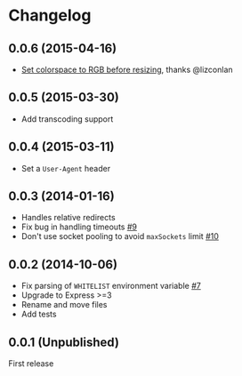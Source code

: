 # Changelog

## 0.0.6 (2015-04-16)

* [Set colorspace to RGB before resizing](http://www.imagemagick.org/Usage/resize/#resize_colorspace), thanks @lizconlan

## 0.0.5 (2015-03-30)

* Add transcoding support

## 0.0.4 (2015-03-11)

* Set a `User-Agent` header

## 0.0.3 (2014-01-16)

* Handles relative redirects
* Fix bug in handling timeouts [#9](https://github.com/jpmckinney/image-proxy/issues/9)
* Don't use socket pooling to avoid `maxSockets` limit [#10](https://github.com/jpmckinney/image-proxy/issues/10)

## 0.0.2 (2014-10-06)

* Fix parsing of `WHITELIST` environment variable [#7](https://github.com/jpmckinney/image-proxy/pull/7)
* Upgrade to Express >=3
* Rename and move files
* Add tests

## 0.0.1 (Unpublished)

First release
